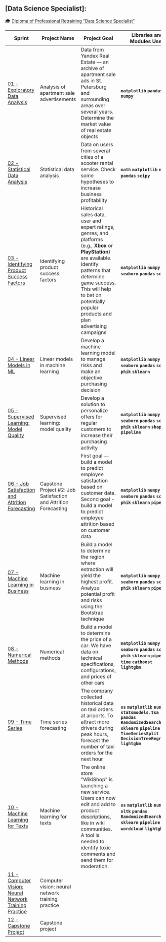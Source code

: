 ## [Data Science Specialist]:

:mortar_board: [Diploma of Professional Retraining "Data Science Specialist"]()

| Sprint | Project Name | Project Goal | Libraries and Modules Used |
| ------- | ------------ | ------------ | --------------------------- |
| [01 - Exploratory Data Analysis](https://github.com/Lionl1/Data_Science/tree/main/01_Exploratory_Data_Analysis/project1.ipynb)  | Analysis of apartment sale advertisements | Data from Yandex Real Estate — an archive of apartment sale ads in St. Petersburg and surrounding areas over several years. Determine the market value of real estate objects | **`matplotlib` `pandas` `numpy`** |
| [02 - Statistical Data Analysis](https://github.com/Lionl1/Data_Science/tree/main/02_Statistical_Data_Analysis/project2.ipynb)  | Statistical data analysis | Data on users from several cities of a scooter rental service. Check some hypotheses to increase business profitability | **`math` `matplotlib` `numpy` `pandas` `scipy`** |
| [03 - Identifying Product Success Factors](https://github.com/Lionl1/Data_Science/tree/main/03_Identifying_Product_Success_Factors/project3.ipynb) | Identifying product success factors | Historical sales data, user and expert ratings, genres, and platforms (e.g., **Xbox** or **PlayStation**) are available. Identify patterns that determine game success. This will help to bet on potentially popular products and plan advertising campaigns | **`matplotlib` `numpy` `seaborn` `pandas` `scipy`** |
| [04 - Linear Models in ML](https://github.com/Lionl1/Data_Science/tree/main/04_Linear_Models_in_ML/project4.ipynb) | Linear models in machine learning | Develop a machine learning model to manage risks and make an objective purchasing decision | **`matplotlib` `numpy` `seaborn` `pandas` `scipy` `phik` `sklearn`** |
| [05 - Supervised Learning: Model Quality](https://github.com/Lionl1/Data_Science/tree/main/05_Supervised_Learning/project5.ipynb) | Supervised learning: model quality | Develop a solution to personalize offers for regular customers to increase their purchasing activity | **`matplotlib` `numpy` `seaborn` `pandas` `scipy` `phik` `sklearn` `shap` `pipeline`** |
| [06 - Job Satisfaction and Attrition Forecasting](https://github.com/Lionl1/Data_Science/tree/main/06_Job_satisfaction_rate/project6.ipynb) | Capstone Project #2: Job Satisfaction and Attrition Forecasting | First goal — build a model to predict employee satisfaction based on customer data. Second goal - build a model to predict employee attrition based on customer data | **`matplotlib` `numpy` `seaborn` `pandas` `scipy` `phik` `sklearn` `pipeline`** |
| [07 - Machine Learning in Business](https://github.com/Lionl1/Data_Science/tree/main/07_Machine_Learning_n_Business/project7.ipynb) | Machine learning in business | Build a model to determine the region where extraction will yield the highest profit. Analyze potential profit and risks using the Bootstrap technique | **`matplotlib` `numpy` `seaborn` `pandas` `scipy` `phik` `sklearn` `pipeline`** |
| [08 - Numerical Methods](https://github.com/Lionl1/Data_Science/tree/main/08_Numerical_Methods/project8.ipynb) | Numerical methods | Build a model to determine the price of a car. We have data on technical specifications, configurations, and prices of other cars | **`matplotlib` `numpy` `seaborn` `pandas` `scipy` `phik` `sklearn` `pipeline` `time` `catboost` `lightgbm`** |
| [09 - Time Series](https://github.com/Lionl1/Data_Science/tree/main/09_Time_Series/project9.ipynb) | Time series forecasting | The company collected historical data on taxi orders at airports. To attract more drivers during peak hours, forecast the number of taxi orders for the next hour | **`os` `matplotlib` `numpy` `statsmodels.tsa` `pandas` `RandomizedSearchCV` `sklearn` `pipeline` `time` `TimeSeriesSplit` `DecisionTreeRegressor` `lightgbm`** |
| [10 - Machine Learning for Texts](https://github.com/Lionl1/Data_Science/tree/main/10_Machine_Learning_for_Texts/project10.ipynb) | Machine learning for texts | The online store "WikiShop" is launching a new service. Users can now edit and add to product descriptions, like in wiki communities. A tool is needed to identify toxic comments and send them for moderation. | **`os` `matplotlib` `numpy` `nltk` `pandas` `RandomizedSearchCV` `sklearn` `pipeline` `tqdm` `wordcloud` `lightgbm`** |
| [11 - Computer Vision: Neural Network Training Practice](https://github.com/Lionl1/Data_Science/tree/main/11_Computer_Vision_Neural_Network_Training_Practice/project11.ipynb) | Computer vision: neural network training practice |  |  |
| [12 - Capstone Project](https://github.com/Lionl1/Data_Science/tree/main/12_Capstone_Project/project12.ipynb) | Capstone project |  |  |
